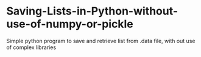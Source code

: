 # Saving-Lists-in-Python-without-use-of-numpy-or-pickle
Simple python program to save and retrieve list from .data file, with out use of complex libraries
